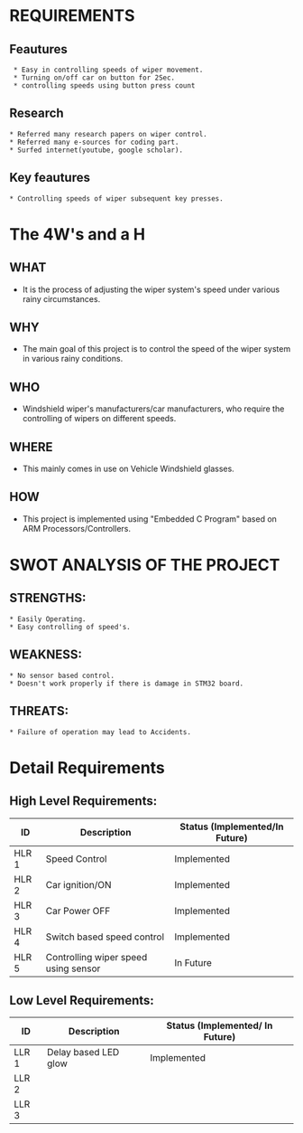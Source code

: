 # REQUIREMENTS

##  Feautures
     * Easy in controlling speeds of wiper movement.
     * Turning on/off car on button for 2Sec.
     * controlling speeds using button press count

## Research
    * Referred many research papers on wiper control.
    * Referred many e-sources for coding part.
    * Surfed internet(youtube, google scholar).
       
##  Key feautures
    * Controlling speeds of wiper subsequent key presses.

# The 4W's and a H 

## WHAT
   * It is the process of adjusting the wiper system's speed under various rainy circumstances.
## WHY
  * The main goal of this project is to control the speed of the wiper system in various rainy conditions.
## WHO
  * Windshield wiper's manufacturers/car manufacturers, who require the controlling of wipers on different speeds.
## WHERE
  * This mainly comes in use on Vehicle Windshield glasses.
## HOW
  * This project is implemented using "Embedded C Program" based on ARM Processors/Controllers.

# SWOT ANALYSIS OF THE PROJECT
 ## STRENGTHS:
    * Easily Operating.
    * Easy controlling of speed's.
 ## WEAKNESS:
    * No sensor based control.
    * Doesn't work properly if there is damage in STM32 board.
 ## THREATS:
    * Failure of operation may lead to Accidents.
 
# Detail Requirements

## High Level Requirements:

|  ID   | Description | Status (Implemented/In Future) |
| ----- | ----------- | ------------------------------ |
| HLR 1 |    Speed Control   |  Implemented  |
| HLR 2 |    Car ignition/ON   | Implemented |
| HLR 3 |    Car Power OFF  | Implemented |
| HLR 4 |    Switch based speed control  | Implemented |
| HLR 5 |    Controlling wiper speed using sensor   | In Future |

## Low Level Requirements:

|  ID   | Description | Status (Implemented/ In Future) |
| ----- | ----------- | ------------------------------- |
| LLR 1 |  Delay based LED glow  |  Implemented  |
| LLR 2 |   
| LLR 3 |  

